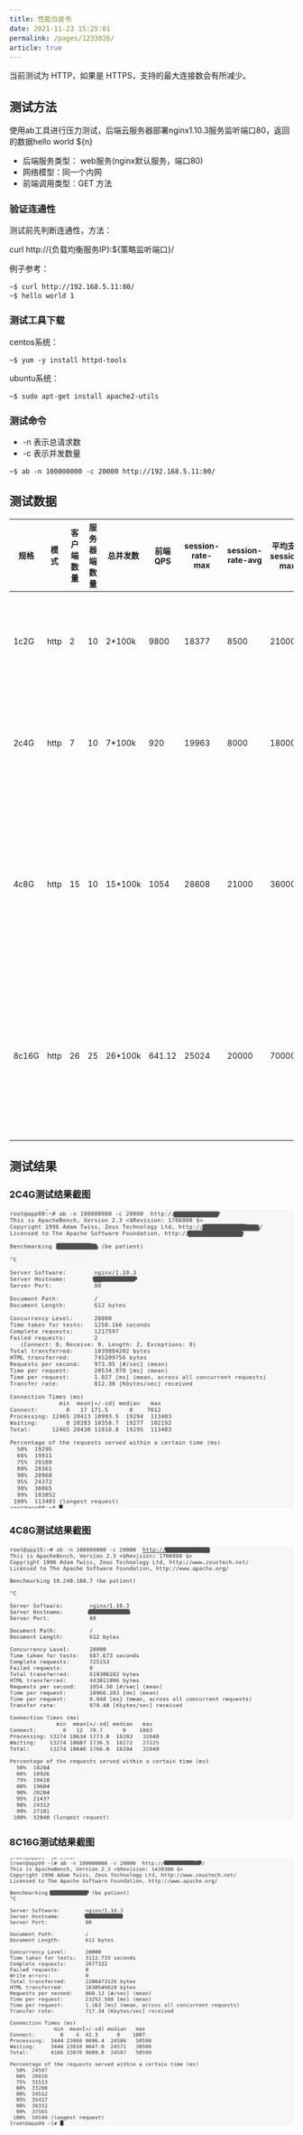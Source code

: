 ```yaml
---
title: 性能白皮书    
date: 2021-11-23 15:25:01
permalink: /pages/1233026/
article: true
---
```



当前测试为 HTTP，如果是 HTTPS，支持的最大连接数会有所减少。

## 测试方法

使用ab工具进行压力测试，后端云服务器部署nginx1.10.3服务监听端口80，返回的数据hello world ${n}

- 后端服务类型： web服务(nginx默认服务，端口80)
- 网络模型：同一个内网
- 前端调用类型：GET 方法

### 验证连通性

 测试前先判断连通性，方法：

curl http://{负载均衡服务IP}:${策略监听端口}/ 

例子参考： 

```shell
~$ curl http://192.168.5.11:80/
~$ hello world 1
```

### 测试工具下载

centos系统：

```shell
~$ yum -y install httpd-tools
```

ubuntu系统：

```shell
~$ sudo apt-get install apache2-utils
```

### 测试命令

- -n  表示总请求数
- -c 表示并发数量

```shell
~$ ab -n 100000000 -c 20000 http://192.168.5.11:80/
```



## 测试数据

| 规格  | 模式 | 客户端数量 | 服务器端数量 | 总并发数 | 前端QPS | session-rate-max | session-rate-avg | 平均支持session-max | 描述                                                         |
| ----- | ---- | ---------- | ------------ | -------- | ------- | ---------------- | ---------------- | ------------------- | ------------------------------------------------------------ |
| 1c2G  | http | 2          | 10           | 2*100k   | 9800    | 18377            | 8500             | 21000               | CPU基本没有空闲，建议限速session rate 5000，连接最大：5000   |
| 2c4G  | http | 7          | 10           | 7*100k   | 920     | 19963            | 8000             | 180000              | 最多支持7个客户端压测，再多系统就会出现wa迅速增加，而且sys也会增长 |
| 4c8G  | http | 15         | 10           | 15*100k  | 1054    | 28608            | 21000            | 360000              | 建议限速session rate 400000，连接最大 400000，后端最大连接为 20000（继续压测的话，内存和HaProxy写入磁盘将会是瓶颈） |
| 8c16G | http | 26         | 25           | 26*100k  | 641.12  | 25024            | 20000            | 700000              | 建议限速session rate 700000，连接最大 700000，后端最大连接为 30000（继续压测的话，客户端程序报错，连接超时错误） |

## 测试结果

### 2C4G测试结果截图

![2c4g](./pic/2c4g.png)

### 4C8G测试结果截图

![4c8g](./pic/4c8g.png)

### 8C16G测试结果截图

![8c16g](./pic/8c16g.png)
